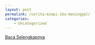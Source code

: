 ```yaml
---
layout: post
permalink: /cerita-mimpi-ibu-meninggal/
categories:
    - Uncategorized
---
```


[Baca Selengkapnya](/04)